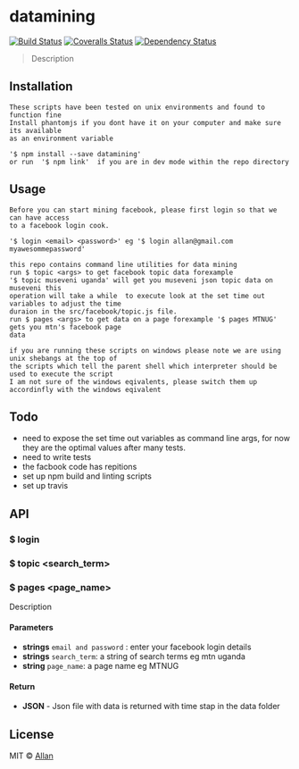 # datamining
[![Build Status][travis-image]][travis-url]
[![Coveralls Status][coveralls-image]][coveralls-url]
[![Dependency Status][depstat-image]][depstat-url]

> Description

## Installation

```
These scripts have been tested on unix environments and found to function fine
Install phantomjs if you dont have it on your computer and make sure its available
as an environment variable 

'$ npm install --save datamining'
or run  '$ npm link'  if you are in dev mode within the repo directory

```

## Usage
```
Before you can start mining facebook, please first login so that we can have access
to a facebook login cook.

'$ login <email> <password>' eg '$ login allan@gmail.com myawesommepassword'

this repo contains command line utilities for data mining
run $ topic <args> to get facebook topic data forexample
'$ topic museveni uganda' will get you museveni json topic data on museveni this 
operation will take a while  to execute look at the set time out variables to adjust the time
duraion in the src/facebook/topic.js file.
run $ pages <args> to get data on a page forexample '$ pages MTNUG' gets you mtn's facebook page
data

if you are running these scripts on windows please note we are using unix shebangs at the top of 
the scripts which tell the parent shell which interpreter should be used to execute the script 
I am not sure of the windows eqivalents, please switch them up accordinfly with the windows eqivalent

```
## Todo
- need to expose the set time out variables as command line args, for now they are the optimal values
  after many tests.
- need to write tests
- the facbook code has repitions
- set up npm build and linting scripts
- set up travis

## API
### $ login <email> <password>
### $ topic <search_term>
### $ pages <page_name>
Description

#### Parameters
- **strings** `email and password` : enter your facebook login details
- **strings** `search_term`: a string of search terms eg mtn uganda
- **string** `page_name`: a page name eg MTNUG

#### Return
- **JSON** - Json file with data is returned with time stap in the data folder

## License
MIT © [Allan](http://github.com/epicallan)

[travis-url]: https://travis-ci.org/epicallan/datamining
[travis-image]: https://img.shields.io/travis/epicallan/datamining.svg?style=flat-square

[coveralls-url]: https://coveralls.io/r/epicallan/datamining
[coveralls-image]: https://img.shields.io/coveralls/epicallan/datamining.svg?style=flat-square

[depstat-url]: https://david-dm.org/epicallan/datamining
[depstat-image]: https://david-dm.org/epicallan/datamining.svg?style=flat-square
